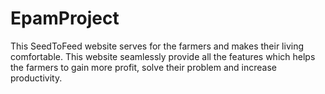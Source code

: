 # EpamProject
This SeedToFeed website serves for the farmers and makes their living comfortable. This website seamlessly provide all the features which helps the farmers to gain more profit, solve their problem and increase productivity.
